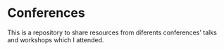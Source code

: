 # Conferences

This is a repository to share resources from diferents conferences' talks and workshops which I attended.